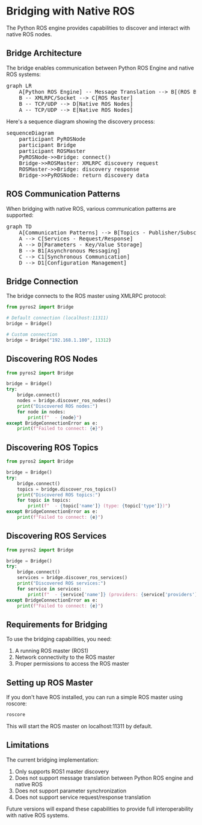 # Bridging with Native ROS

The Python ROS engine provides capabilities to discover and interact with native ROS nodes.

## Bridge Architecture

The bridge enables communication between Python ROS Engine and native ROS systems:

<pre class="mermaid">
graph LR
    A[Python ROS Engine] -- Message Translation --> B[(ROS Bridge)]
    B -- XMLRPC/Socket --> C[ROS Master]
    B -- TCP/UDP --> D[Native ROS Nodes]
    A -- TCP/UDP --> E[Native ROS Nodes]
</pre>

Here's a sequence diagram showing the discovery process:

<pre class="mermaid">
sequenceDiagram
    participant PyROSNode
    participant Bridge
    participant ROSMaster
    PyROSNode->>Bridge: connect()
    Bridge->>ROSMaster: XMLRPC discovery request
    ROSMaster->>Bridge: discovery response
    Bridge->>PyROSNode: return discovery data
</pre>

## ROS Communication Patterns

When bridging with native ROS, various communication patterns are supported:

<pre class="mermaid">
graph TD
    A[Communication Patterns] --> B[Topics - Publisher/Subscriber]
    A --> C[Services - Request/Response]
    A --> D[Parameters - Key/Value Storage]
    B --> B1[Asynchronous Messaging]
    C --> C1[Synchronous Communication]
    D --> D1[Configuration Management]
</pre>

## Bridge Connection

The bridge connects to the ROS master using XMLRPC protocol:

```python
from pyros2 import Bridge

# Default connection (localhost:11311)
bridge = Bridge()

# Custom connection
bridge = Bridge("192.168.1.100", 11312)
```

## Discovering ROS Nodes

```python
from pyros2 import Bridge

bridge = Bridge()
try:
    bridge.connect()
    nodes = bridge.discover_ros_nodes()
    print("Discovered ROS nodes:")
    for node in nodes:
        print(f"  - {node}")
except BridgeConnectionError as e:
    print(f"Failed to connect: {e}")
```

## Discovering ROS Topics

```python
from pyros2 import Bridge

bridge = Bridge()
try:
    bridge.connect()
    topics = bridge.discover_ros_topics()
    print("Discovered ROS topics:")
    for topic in topics:
        print(f"  - {topic['name']} (type: {topic['type']})")
except BridgeConnectionError as e:
    print(f"Failed to connect: {e}")
```

## Discovering ROS Services

```python
from pyros2 import Bridge

bridge = Bridge()
try:
    bridge.connect()
    services = bridge.discover_ros_services()
    print("Discovered ROS services:")
    for service in services:
        print(f"  - {service['name']} (providers: {service['providers']})")
except BridgeConnectionError as e:
    print(f"Failed to connect: {e}")
```

## Requirements for Bridging

To use the bridging capabilities, you need:

1. A running ROS master (ROS1)
2. Network connectivity to the ROS master
3. Proper permissions to access the ROS master

## Setting up ROS Master

If you don't have ROS installed, you can run a simple ROS master using roscore:

```bash
roscore
```

This will start the ROS master on localhost:11311 by default.

## Limitations

The current bridging implementation:

1. Only supports ROS1 master discovery
2. Does not support message translation between Python ROS engine and native ROS
3. Does not support parameter synchronization
4. Does not support service request/response translation

Future versions will expand these capabilities to provide full interoperability with native ROS systems.
